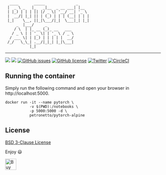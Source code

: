 ```
  ____       _____              _     
 |  _ \ _   |_   _|__  _ __ ___| |__  
 | |_) | | | || |/ _ \| '__/ __| '_ \ 
 |  __/| |_| || | (_) | | | (__| | | |
 |_|    \__, ||_|\___/|_|  \___|_| |_|
     _  |___/     _                   
    / \  | |_ __ (_)_ __   ___        
   / _ \ | | '_ \| | '_ \ / _ \       
  / ___ \| | |_) | | | | |  __/       
 /_/   \_\_| .__/|_|_| |_|\___|       
           |_|                        
```

----------------------------------------------------------------------------------------

[![](https://images.microbadger.com/badges/image/petronetto/pytorch-alpine.svg)](https://microbadger.com/images/petronetto/pytorch-alpine "Get your own image badge on microbadger.com")
[![](https://images.microbadger.com/badges/version/petronetto/pytorch-alpine.svg)](https://microbadger.com/images/petronetto/pytorch-alpine "Get your own version badge on microbadger.com")
[![GitHub issues](https://img.shields.io/github/issues/petronetto/pytorch-alpine.svg)](https://github.com/petronetto/pytorch-alpine/issues)
[![GitHub license](https://img.shields.io/github/license/petronetto/pytorch-alpine.svg)](https://raw.githubusercontent.com/petronetto/pytorch-alpine/master/LICENSE)
[![Twitter](https://img.shields.io/twitter/url/https/github.com/petronetto/pytorch-alpine.svg?style=social)](https://twitter.com/intent/tweet?text=Wow:&url=https%3A%2F%2Fgithub.com%2Fpetronetto%2Fpytorch-alpine)
[![CircleCI](https://circleci.com/gh/petronetto/pytorch-alpine.svg?style=svg)](https://circleci.com/gh/petronetto/pytorch-alpine)


## Running the container

Simply run the following command and open your browser in http://localhost:5000.

```
docker run -it --name pytorch \
           -v $(PWD):/notebooks \
           -p 5000:5000 -d \
           petronetto/pytorch-alpine
```

## License
[BSD 3-Clause License](https://raw.githubusercontent.com/petronetto/pytorch-alpine/master/LICENSE)


Enjoy 😃


<a href='https://ko-fi.com/N4N09BMZ' target='_blank'><img height='36' style='border:0px;height:36px;' src='https://az743702.vo.msecnd.net/cdn/kofi1.png?v=0' border='0' alt='Buy Me a Coffee at ko-fi.com' /></a>
